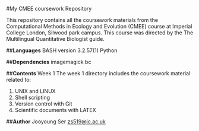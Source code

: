 #My CMEE coursework Repository

This repository contains all the coursework materials from the Computational Methods in Ecology and Evolution (CMEE) course at Imperial College London, Silwood park campus. This course was directed by the The Multilingual Quantitative Biologist guide.

##**Languages**
BASH version 3.2.57(1)
Python

##**Dependencies**
imagemagick
bc

##**Contents**
Week 1
The week 1 directory includes the coursework material related to:
1. UNIX and LINUX
2. Shell scripting
3. Version control with Git
4. Scientific documents with LATEX

##**Author**
Jooyoung Ser zs519@ic.ac.uk